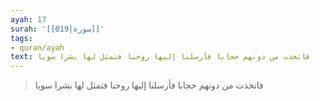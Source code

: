 ```yaml
---
ayah: 17
surah: '[[019|سورة]]'
tags:
- quran/ayah
text: فاتخذت من دونهم حجابا فأرسلنا إليها روحنا فتمثل لها بشرا سويا
---
```

> فاتخذت من دونهم حجابا فأرسلنا إليها روحنا فتمثل لها بشرا سويا
